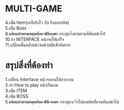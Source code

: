 ﻿# MULTI-GAME
4.เพิ่ม Item(เหลือยิงไว กับ ยิงหลายทิศ)<br>
5.เพิ่ม Boss<br>
8.<S>คลิกเเล้วยานหมุนทีละ 45องศา</S> กระสุนวิ่งตามยานที่หันหน้าไป<br>
10.ทำ INTERFACE หน้าจบให้เสร็จ<br>
11.เปลี่ยนพื้นหลังหน้าจบด้วยมันซ้ำอันแรก

# สรุปสิ่งที่ต้องทำ
1.เปลี่ยน Interface หน้าจบเกมให้สวยงาม<br>
2.ทำ How to play หน้าเริ่มเกม<br>
3.เพิ่ม ITEM<br>
4.เพิ่ม BOSS<br>
5.<S>คลิกแล้วยานหมุนทีละ 45 องศา</S> กระสุนจะวิ่งไปตามทิศที่ยานหันหน้าไป<br>
